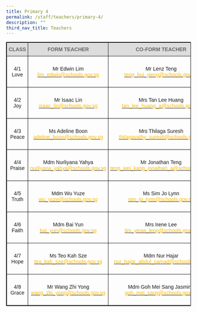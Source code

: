 ```yaml
---
title: Primary 4
permalink: /staff/teachers/primary-4/
description: ""
third_nav_title: Teachers
---
```

<style type="text/css">
.tg  {border-collapse:collapse;border-spacing:0;}
.tg td{border-color:black;border-style:solid;border-width:1px;font-family:Arial, sans-serif;font-size:14px;
  overflow:hidden;padding:10px 5px;word-break:normal;}
.tg th{border-color:black;border-style:solid;border-width:1px;font-family:Arial, sans-serif;font-size:14px;
  font-weight:normal;overflow:hidden;padding:10px 5px;word-break:normal;}
.tg .tg-a4yv{background-color:#DDD;color:#666;font-weight:bold;text-align:center;vertical-align:top}
.tg .tg-baqh{text-align:center;vertical-align:top}
.tg .tg-nau8{color:#FDB900;text-align:center;vertical-align:top}
.tg .tg-nrix{text-align:center;vertical-align:middle}
</style>
<table class="tg" style="border: 1px solid black">
<thead style="border: 1px solid black">
  <tr>
    <th class="tg-a4yv" style="border: 1px solid black">CLASS</th>
    <th class="tg-a4yv" style="border: 1px solid black">FORM TEACHER</th>
    <th class="tg-a4yv" style="border: 1px solid black">CO-FORM TEACHER<br></th>
  </tr>
</thead>
<tbody>
  <tr style="border: 1px solid black">
    <td class="tg-baqh" style="border: 1px solid black"><br>4/1<br>Love  </td>
    <td class="tg-baqh" style="border: 1px solid black"><br>Mr Edwin Lim<br><a href="mailto:lim_edwin@schools.gov.sg"><span style="text-decoration:none;color:#FDB900">lim_edwin@schools.gov.sg</span></a><br></td>
    <td class="tg-baqh" style="border: 1px solid black"><br>Mr Lenz Teng<br><a href="mailto:teng_hui_yieng@schools.gov.sg"><span style="text-decoration:none;color:#FDB900">teng_hui_yieng@schools.gov.sg</span></a><br><br></td>
  </tr>
  <tr style="border: 1px solid black">
    <td class="tg-baqh" style="border: 1px solid black"><br>4/2<br>Joy  </td>
    <td class="tg-baqh" style="border: 1px solid black"><br>Mr Isaac Lin<br><a href="mailto:isaac_lin@schools.gov.sg"><span style="text-decoration:none;color:#FDB900">isaac_lin@schools.gov.sg</span></a><br></td>
    <td class="tg-baqh" style="border: 1px solid black"><br>Mrs Tan Lee Huang<br><a href="mailto:tan_lee_huang_a@schools.gov.sg"><span style="text-decoration:none;color:#FDB900">tan_lee_huang_a@schools.gov.sg</span></a><br><br></td>
  </tr>
  <tr style="border: 1px solid black">
    <td class="tg-nrix" style="border: 1px solid black">4/3 <br>Peace   </td>
    <td class="tg-nrix" style="border: 1px solid black"> <br>Ms Adeline Boon<br><a href="mailto:adeline_boon@schools.gov.sg"><span style="text-decoration:none;color:#FDB900">adeline_boon@schools.gov.sg</span></a><br><br></td>
    <td class="tg-nrix" style="border: 1px solid black"> Mrs Thilaga Suresh<br><a href="mailto:thilagavathy_suresh@schools.gov.sg"><span style="text-decoration:none;color:#FDB900">thilagavathy_suresh@schools.gov.sg</span></a><br></td>
  </tr>
  <tr style="border: 1px solid black">
    <td class="tg-baqh" style="border: 1px solid black"><br>4/4<br>Praise<br></td>
    <td class="tg-baqh" style="border: 1px solid black"><br>Mdm Nurliyana Yahya<br><a href="mailto:nurliyana_yahya@schools.gov.sg"><span style="text-decoration:none;color:#FDB900">nurliyana_yahya@schools.gov.sg</span></a><br></td>
    <td class="tg-baqh" style="border: 1px solid black"><br>Mr Jonathan Teng<br><a href="mailto:teng_wei_kang_jonathan_a@schools.gov.sg"><span style="text-decoration:none;color:#FDB900">teng_wei_kang_jonathan_a@schools.gov.sg</span></a><br><br></td>
  </tr>
  <tr style="border: 1px solid black">
    <td class="tg-baqh" style="border: 1px solid black"><br>4/5<br>Truth  </td>
    <td class="tg-baqh" style="border: 1px solid black"><br>Mdm Wu Yuze<br><a href="mailto:wu_yuze@schools.gov.sg"><span style="text-decoration:none;color:#FDB900">wu_yuze@schools.gov.sg</span></a><br> </td>
    <td class="tg-baqh" style="border: 1px solid black"><br>Ms Sim Jo Lynn<br><a href="mailto:sim_jo_lynn@schools.gov.sg"><span style="text-decoration:none;color:#FDB900">sim_jo_lynn@schools.gov.sg</span></a><br><br></td>
  </tr>
  <tr style="border: 1px solid black">
    <td class="tg-baqh" style="border: 1px solid black"><br>4/6<br>Faith</td>
    <td class="tg-nrix" style="border: 1px solid black">Mdm Bai Yun<br><a href="mailto:bai_yun@schools.gov.sg"><span style="text-decoration:none;color:#FDB900">bai_yun@schools.gov.sg</span></a><br></td>
    <td class="tg-baqh" style="border: 1px solid black"><br>Mrs Irene Lee<br><a href="mailto:lim_yeow_leng@schools.gov.sg"><span style="text-decoration:none;color:#FDB900">lim_yeow_leng@schools.gov.sg</span></a><br><br></td>
  </tr>
  <tr style="border: 1px solid black">
    <td class="tg-baqh" style="border: 1px solid black"><br>4/7<br>Hope</td>
    <td class="tg-baqh" style="border: 1px solid black"><br>Ms Teo Kah Sze<br><a href="mailto:teo_kah_sze@schools.gov.sg"><span style="text-decoration:none;color:#FDB900">teo_kah_sze@schools.gov.sg</span></a><br></td>
    <td class="tg-baqh" style="border: 1px solid black"><br>Mdm Nur Hajar<br><a href="mailto:nur_hajar_abdul_samad@schools.gov.sg"><span style="text-decoration:none;color:#FDB900">nur_hajar_abdul_samad@schools.gov.sg</span></a><br><br></td>
  </tr>
  <tr style="border: 1px solid black">
    <td class="tg-baqh" style="border: 1px solid black"><br>4/8<br>Grace</td>
    <td class="tg-baqh" style="border: 1px solid black"><br>Mr Wang Zhi Yong<br><a href="mailto:wang_zhi_yong@schools.gov.sg"><span style="text-decoration:none;color:#FDB900">wang_zhi_yong@schools.gov.sg</span></a><br></td>
    <td class="tg-baqh" style="border: 1px solid black"><br>Mdm Goh Mei Sang Jasmine<br><a href="mailto:goh_mei_sang@schools.gov.sg"><span style="text-decoration:none;color:#FDB900">goh_mei_sang@schools.gov.sg</span></a><br><br></td>
  </tr>
</tbody>
</table>